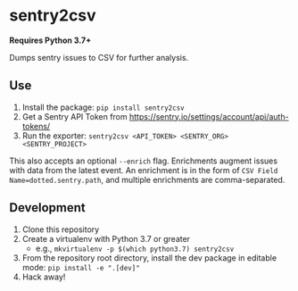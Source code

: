 # sentry2csv

**Requires Python 3.7+**

Dumps sentry issues to CSV for further analysis.

## Use

1. Install the package: `pip install sentry2csv`
2. Get a Sentry API Token from https://sentry.io/settings/account/api/auth-tokens/
3. Run the exporter: `sentry2csv <API_TOKEN> <SENTRY_ORG> <SENTRY_PROJECT>`

This also accepts an optional `--enrich` flag. Enrichments augment issues with data from the latest event.
An enrichment is in the form of `CSV Field Name=dotted.sentry.path`, and multiple enrichments are comma-separated.

## Development
1. Clone this repository
2. Create a virtualenv with Python 3.7 or greater
   * e.g., `mkvirtualenv -p $(which python3.7) sentry2csv`
3. From the repository root directory, install the dev package in editable mode: `pip install -e ".[dev]"`
4. Hack away!
